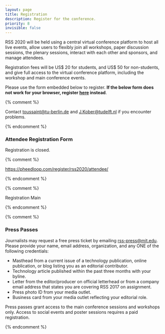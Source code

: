 ```yaml
---
layout: page
title: Registration
description: Register for the conference.
priority: 8
invisible: false
---
```


RSS 2020 will be held using a central virtual conference platform to
host all live events, allow users to flexibly join all workshops,
paper discussion sessions, the plenary sessions, interact with each
other and sponsors, and manage attendees.

Registration fees will be US$ 20 for students, and US$ 50 for
non-students, and give full access to the virtual conference platform,
including the workshop and main conference events.

Please use the form embedded below to register. <b>If the below form does not work for your browser, register [here]() instead</b>. 

{% comment %}

Contact
toussaint@tu-berlin.de and J.Kober@tudelft.nl if you encounter problems. 

{% endcomment %}

### Attendee Registration Form

Registration is closed.

{% comment %}

https://pheedloop.com/register/rss2020/attendee/

{% endcomment %}

{% comment %}

<script src="https://pheedloop.s3.amazonaws.com/embed/embed.js"></script>
<link rel="stylesheet" type="text/css" href="https://pheedloop.s3.amazonaws.com/embed/embed.css" />

<a class="pheedloop-popup-25930 popup-btn">Registration Main</a>
<div id="pheedloop-embed-25930"></div>

<script type="text/javascript">
  createSection({
    event: 'rss2020',
    section: '25930',
    height: 2000,
    resize: false,
    popup: false,
  });
</script>
{% endcomment %}




{% comment %}
### Press Passes

Journalists may request a free press ticket by
emailing [rss-press@mit.edu](mailto:rss-press@mit.edu). Please provide your
name, email address, organization, and any ONE of the following credentials:

- Masthead from a current issue of a technology publication, online publication,
  or blog listing you as an editorial contributor.
- Technology article published within the past three months with your byline.
- Letter from the editor/producer on official letterhead or from a company email
  address that states you are covering RSS 2017 on assignment.
- Press photo ID from your media outlet.
- Business card from your media outlet reflecting your editorial role.

Press passes grant access to the main conference sessions and workshops only.
Access to social events and poster sessions requires a paid registration.

{% endcomment %}

